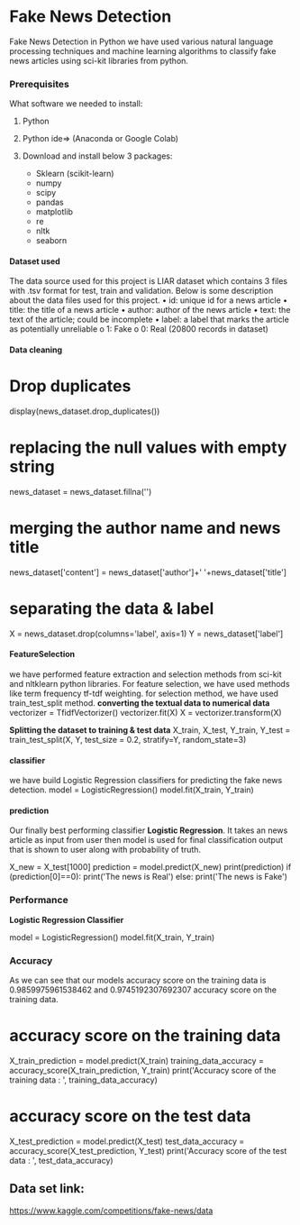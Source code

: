 # Fake News Detection

Fake News Detection in Python
 we have used various natural language processing techniques and machine learning algorithms to classify fake news articles using sci-kit libraries from python. 

### Prerequisites

What software we needed to install:

1. Python

2. Python ide=> (Anaconda or Google Colab)

3. Download and install below 3 packages:
   - Sklearn (scikit-learn)
   - numpy
   - scipy
   - pandas
   - matplotlib
   - re
   - nltk
   - seaborn



#### Dataset used
The data source used for this project is LIAR dataset which contains 3 files with .tsv format for test, train and validation. Below is some description about the data files used for this project.
  • id: unique id for a news article
  • title: the title of a news article
  • author: author of the news article
  • text: the text of the article; could be incomplete
  • label: a label that marks the article as potentially unreliable
          o 1: Fake
          o 0: Real
(20800  records in dataset)


#### Data cleaning
# Drop duplicates
display(news_dataset.drop_duplicates())
# replacing the null values with empty string
news_dataset = news_dataset.fillna('')
# merging the author name and news title
news_dataset['content'] = news_dataset['author']+' '+news_dataset['title']
# separating the data & label
X = news_dataset.drop(columns='label', axis=1)
Y = news_dataset['label']

#### FeatureSelection
 we have performed feature extraction and selection methods from sci-kit and nltklearn python libraries. For feature selection, we have used methods like term frequency tf-tdf weighting. for selection method, we have used train_test_split method.
**converting the textual data to numerical data**
vectorizer = TfidfVectorizer()
vectorizer.fit(X)
X = vectorizer.transform(X)

**Splitting the dataset to training & test data**
X_train, X_test, Y_train, Y_test = train_test_split(X, Y, test_size = 0.2, stratify=Y, random_state=3)

#### classifier
 we have build Logistic Regression classifiers for predicting the fake news detection. 
 model = LogisticRegression()
 model.fit(X_train, Y_train)

#### prediction
Our finally best performing classifier **Logistic Regression**. It takes an news article as input from user then model is used for final classification output that is shown to user along with probability of truth.

X_new = X_test[1000]
prediction = model.predict(X_new)
print(prediction)
if (prediction[0]==0):
  print('The news is Real')
else:
  print('The news is Fake')

### Performance
**Logistic Regression Classifier**

model = LogisticRegression()
model.fit(X_train, Y_train)

### Accuracy
As we can see that our models accuracy score on the training data is 0.9859975961538462 and 0.9745192307692307 accuracy score on the training data.
# accuracy score on the training data
X_train_prediction = model.predict(X_train)
training_data_accuracy = accuracy_score(X_train_prediction, Y_train)
print('Accuracy score of the training data : ', training_data_accuracy)

# accuracy score on the test data
X_test_prediction = model.predict(X_test)
test_data_accuracy = accuracy_score(X_test_prediction, Y_test)
print('Accuracy score of the test data : ', test_data_accuracy)

## Data set link:
https://www.kaggle.com/competitions/fake-news/data
